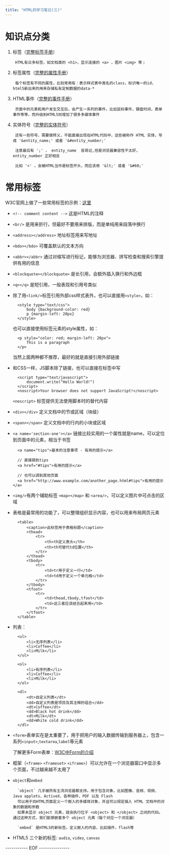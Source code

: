 ```yaml
---
title: "HTML的学习笔记(三)"
---
```


# 知识点分类
1. 标签（[完整标签手册](http://www.w3school.com.cn/tags/html_ref_byfunc.asp)）

        HTML有众多标签，如文档类的 <h1>，显示连接的 <a> ，图片 <img> 等；

2. 标签属性（[完整的属性手册](http://www.w3school.com.cn/tags/html_ref_standardattributes.asp)）

        每个标签有不同的属性，比较常用有：表示样式表中类名的class，标识唯一的id，html5新出来的用来存储私有定制数据的data-*

3. HTML事件（[完整的事件手册](http://www.w3school.com.cn/tags/html_ref_eventattributes.asp)）

        页面中的元素和用户发生交互后，会产生一系列的事件，比如鼠标事件，键盘时间，表单事件等等，而升级到HTML5则增加了很多多媒体事件

4. 实体符号（[完整的实体符号](http://www.w3school.com.cn/tags/html_ref_entities.html)）

        还有一些符号，需要做转义，不能直接出现在HTML代码中，这些被称作 HTML 实体，写成 '&entity_name;' 或者 '&#entity_number;'

        注意最后有 ';' ， entity_name  容易记,但是浏览器兼容性不太好， entity_number 正好相反
        
        比如 '<' ，会被HTML当作是标签开头，而应该用 '&lt;' 或者 '&#60;'


<!--break-->

# 常用标签

W3C官网上做了一些常用标签的示例：[这里](http://www.w3school.com.cn/html/html_quick.asp)

- `<!-- comment content -->` 这是HTML的注释

- `<br/>` 是用来折行，但最好不要用来排版，而是单纯用来段落中换行

- `<address></address>` 地址标签用来写地址

- `<bdo></bdo>` 可覆盖默认的文本方向

- `<abbr></abbr>` 通过对缩写进行标记，能够为浏览器、拼写检查和搜索引擎提供有用的信息

- `<blockquote></blockquote>` 是长引用，会额外插入换行和外边框

- `<q></q>` 是短引用，一般表现和引用号类似

- 除了用`<link/>`标签引用外部css样式表外，也可以直接用`<style>`，如：

        <style type="text/css">
            body {background-color: red}
            p {margin-left: 20px}
        </style>

    也可以直接使用标签元素的style属性，如：

        <p style="color: red; margin-left: 20px">
            This is a paragraph
        </p>

    当然上面两种都不推荐，最好的就是直接引用外部链接

- 和CSS一样，JS脚本除了链接，也可以直接在标签中写

        <script type="text/javascript">
            document.write("Hello World!")
        </script>
        <noscript>Your browser does not support JavaScript!</noscript>

    `<noscript>` 标签提供无法使用脚本时的替代内容

- `<div></div>` 定义文档中的节或区域（块级）

- `<span></span>` 定义文档中的行内的小块或区域

- `<a name='section-one'></a>` 链接比较实用的一个属性就是name，可以定位到页面中的元素，相当于书签

        <a name="tips">基本的注意事项 - 有用的提示</a>
        
        // 直接跳到tips
        <a href="#tips">有用的提示</a>

        // 也可以调到其他页面
        <a href="http://www.example.com/another_page.html#tips">有用的提示</a>

- `<img/>`有两个辅助标签 `<map></map>` 和 `<area/>`，可以定义图片中可点击的区域

- 表格是最常用的功能了，可以整理组织显示内容，也可以用来布局网页元素

        <table>
            <caption>此标签用于表格标题</caption>
            <thead>
                <tr>
                    <th>th定义表头</th>
                    <th>th可替代td位置</th>
                </tr>
            </thead>
            <tbody>
                <tr>
                    <td>tr用于定义一行</td>
                    <td>td用于定义一个单元格</td>
                </tr>
            </tbody>
            <tfoot>
                <tr>
                    <td>thead,tbody,tfoot</td>
                    <td>这三者应该结合起来用</td>
                </tr>
            </tfoot>
        </table>

- 列表：

        <ul>
            <li>无序列表</li>
            <li>Coffee</li>
            <li>Milk</li>
        </ul>
        
        <ol>
            <li>有序列表</li>
            <li>Coffee</li>
            <li>Milk</li>
        </ol>

        <dl>
            <dt>自定义列表</dt>
            <dd>自定义列表是项目及其注释的组合</dd>
            <dt>Coffee</dt>
            <dd>Black hot drink</dd>
            <dt>Milk</dt>
            <dd>White cold drink</dd>
        </dl>

- `<form>`表单实在是太重要了，用于把用户的输入数据传输到服务器上，包含一系列`<input>`,`textarea`,`label`等元素

    了解更多Form表单：[W3C中Form的介绍](http://www.w3school.com.cn/html/html_forms.asp)

- 框架（`<frame>` `<frameset>` `<iframe>`）可以允许在一个浏览器窗口中显示多个页面，不过越来越不太用了

- `object`和`embed`

        `object` 几乎被所有主流浏览器都支持。用于包含对象，比如图像、音频、视频、Java applets、ActiveX、各种插件、PDF 以及 Flash
        可以用于向HTML页面定义一个嵌入的多媒体对象，并且可以规定插入 HTML 文档中的对象的数据和参数
        如果未显示 object 元素，就会执行位于 <object> 和 </object> 之间的代码。通过这种方式，我们能够嵌套多个 object 元素（每个对应一个浏览器）

        `embed` 是HTML5的新标签。定义嵌入的内容，比如插件，flash等

- HTML5 三个新的标签: `audio`, `video`, `canvas`

----------- EOF ---------------
